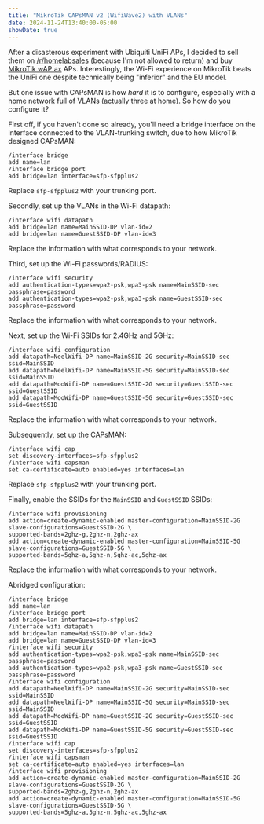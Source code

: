 ```yaml
---
title: "MikroTik CAPsMAN v2 (WifiWave2) with VLANs"
date: 2024-11-24T13:40:00-05:00
showDate: true
---
```


After a disasterous experiment with Ubiquiti UniFi APs, I decided to sell them
on [/r/homelabsales](https://www.reddit.com/r/homelabsales) (because I'm not
allowed to return) and buy
[MikroTik wAP ax](https://mikrotik.com/product/wap_ax) APs. Interestingly, the
Wi-Fi experience on MikroTik beats the UniFi one despite technically being
"inferior" and the EU model.

But one issue with CAPsMAN is how *hard* it is to configure, especially with a
home network full of VLANs (actually three at home). So how do you configure
it?

First off, if you haven't done so already, you'll need a bridge interface on
the interface connected to the VLAN-trunking switch, due to how MikroTik
designed CAPsMAN:

    /interface bridge
    add name=lan
    /interface bridge port
    add bridge=lan interface=sfp-sfpplus2

Replace `sfp-sfpplus2` with your trunking port.

Secondly, set up the VLANs in the Wi-Fi datapath:

    /interface wifi datapath
    add bridge=lan name=MainSSID-DP vlan-id=2
    add bridge=lan name=GuestSSID-DP vlan-id=3

Replace the information with what corresponds to your network.

Third, set up the Wi-Fi passwords/RADIUS:

    /interface wifi security
    add authentication-types=wpa2-psk,wpa3-psk name=MainSSID-sec passphrase=password
    add authentication-types=wpa2-psk,wpa3-psk name=GuestSSID-sec passphrase=password

Replace the information with what corresponds to your network.

Next, set up the Wi-Fi SSIDs for 2.4GHz and 5GHz:

    /interface wifi configuration
    add datapath=NeelWifi-DP name=MainSSID-2G security=MainSSID-sec ssid=MainSSID
    add datapath=NeelWifi-DP name=MainSSID-5G security=MainSSID-sec ssid=MainSSID
    add datapath=MooWifi-DP name=GuestSSID-2G security=GuestSSID-sec ssid=GuestSSID
    add datapath=MooWifi-DP name=GuestSSID-5G security=GuestSSID-sec ssid=GuestSSID

Replace the information with what corresponds to your network.

Subsequently, set up the CAPsMAN:

    /interface wifi cap
    set discovery-interfaces=sfp-sfpplus2
    /interface wifi capsman
    set ca-certificate=auto enabled=yes interfaces=lan

Replace `sfp-sfpplus2` with your trunking port.

Finally, enable the SSIDs for the `MainSSID` and `GuestSSID` SSIDs:

    /interface wifi provisioning
    add action=create-dynamic-enabled master-configuration=MainSSID-2G slave-configurations=GuestSSID-2G \
    supported-bands=2ghz-g,2ghz-n,2ghz-ax
    add action=create-dynamic-enabled master-configuration=MainSSID-5G slave-configurations=GuestSSID-5G \
    supported-bands=5ghz-a,5ghz-n,5ghz-ac,5ghz-ax

Replace the information with what corresponds to your network.

Abridged configuration:

    /interface bridge
    add name=lan
    /interface bridge port
    add bridge=lan interface=sfp-sfpplus2
    /interface wifi datapath
    add bridge=lan name=MainSSID-DP vlan-id=2
    add bridge=lan name=GuestSSID-DP vlan-id=3
    /interface wifi security
    add authentication-types=wpa2-psk,wpa3-psk name=MainSSID-sec passphrase=password
    add authentication-types=wpa2-psk,wpa3-psk name=GuestSSID-sec passphrase=password
    /interface wifi configuration
    add datapath=NeelWifi-DP name=MainSSID-2G security=MainSSID-sec ssid=MainSSID
    add datapath=NeelWifi-DP name=MainSSID-5G security=MainSSID-sec ssid=MainSSID
    add datapath=MooWifi-DP name=GuestSSID-2G security=GuestSSID-sec ssid=GuestSSID
    add datapath=MooWifi-DP name=GuestSSID-5G security=GuestSSID-sec ssid=GuestSSID
    /interface wifi cap
    set discovery-interfaces=sfp-sfpplus2
    /interface wifi capsman
    set ca-certificate=auto enabled=yes interfaces=lan
    /interface wifi provisioning
    add action=create-dynamic-enabled master-configuration=MainSSID-2G slave-configurations=GuestSSID-2G \
    supported-bands=2ghz-g,2ghz-n,2ghz-ax
    add action=create-dynamic-enabled master-configuration=MainSSID-5G slave-configurations=GuestSSID-5G \
    supported-bands=5ghz-a,5ghz-n,5ghz-ac,5ghz-ax
